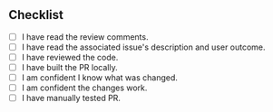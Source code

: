 # <!-- choose one: [Approve|Request Changes|General Review] -->

<!--
    general comments on the PR go here
    no need to repeat anything that is already marked by a comment
    make sure that you explain your issues, so the reviewee can amend them
/-->

## Checklist
<!--
    Check all the checkboxes which apply to this PR.
    Do not add or remove items to this list.
/-->
- [ ] I have read the review comments.
- [ ] I have read the associated issue's description and user outcome.
- [ ] I have reviewed the code.
- [ ] I have built the PR locally.
- [ ] I am confident I know what was changed.
- [ ] I am confident the changes work.
- [ ] I have manually tested PR. <!-- If checkbox is ticked provide information below! With which devices, OS, environment and what was tested -->

<!--
## Changes were tested under these conditions:

- Device1 (Phone, Computer, Virtual Machine, Cloud)
  - OS (Android 9, Windows 10 Pro, Linux/Debian 10.6.0, ...)
  - Environment (Staging was used, Wifi was turned on/off, ...)
  - Test strategy (How did you try to test your changes. / How did you look for bugs.)
  - What was tested (I tried to ..., after that i tried ..., then i ...)
  - Test case XYZ was used from our Confluence space. (https://sevenbel.atlassian.net/wiki/spaces/ACOU/pages/62717960/Manual+Test+Cases)
    - Link to the confluence pages of the tests used
    - If the test case does not exist, create it (and then link it).

- Device 2 (Phone, Computer, Virtual Machine, Cloud)
  - ...
  - ...
  - ...
-->
